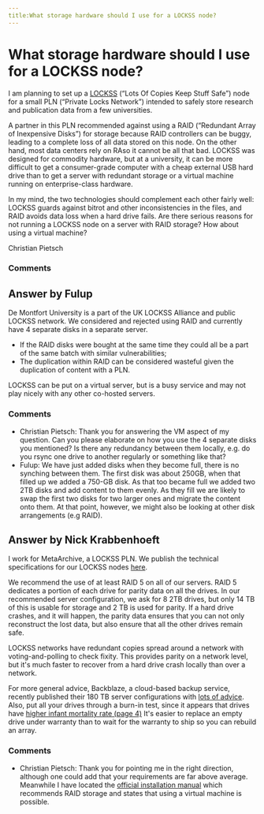 ```yaml
---
title:What storage hardware should I use for a LOCKSS node?
---
```

What storage hardware should I use for a LOCKSS node?
=====================
I am planning to set up a [LOCKSS](http://www.lockss.org/) (“Lots Of
Copies Keep Stuff Safe”) node for a small PLN (“Private Locks Network”)
intended to safely store research and publication data from a few
universities.

A partner in this PLN recommended against using a RAID (“Redundant Array
of Inexpensive Disks”) for storage because RAID controllers can be
buggy, leading to a complete loss of all data stored on this node. On
the other hand, most data centers rely on RAso it cannot be all that
bad. LOCKSS was designed for commodity hardware, but at a university, it
can be more difficult to get a consumer-grade computer with a cheap
external USB hard drive than to get a server with redundant storage or a
virtual machine running on enterprise-class hardware.

In my mind, the two technologies should complement each other fairly
well: LOCKSS guards against bitrot and other inconsistencies in the
files, and RAID avoids data loss when a hard drive fails. Are there
serious reasons for not running a LOCKSS node on a server with RAID
storage? How about using a virtual machine?

Christian Pietsch

### Comments ###


Answer by Fulup
----------------
De Montfort University is a part of the UK LOCKSS Alliance and public
LOCKSS network. We considered and rejected using RAID and currently have
4 separate disks in a separate server.

-   If the RAID disks were bought at the same time they could all be a
    part of the same batch with similar vulnerabilities;
-   The duplication within RAID can be considered wasteful given the
    duplication of content with a PLN.

LOCKSS can be put on a virtual server, but is a busy service and may not
play nicely with any other co-hosted servers.

### Comments ###
* Christian Pietsch: Thank you for answering the VM aspect of my question. Can you please
elaborate on how you use the 4 separate disks you mentioned? Is there
any redundancy between them locally, e.g. do you rsync one drive to
another regularly or something like that?
* Fulup: We have just added disks when they become full, there is no synching
between them. The first disk was about 250GB, when that filled up we
added a 750-GB disk. As that too became full we added two 2TB disks and
add content to them evenly. As they fill we are likely to swap the first
two disks for two larger ones and migrate the content onto them. At that
point, however, we might also be looking at other disk arrangements (e.g
RAID).

Answer by Nick Krabbenhoeft
----------------
I work for MetaArchive, a LOCKSS PLN. We publish the technical
specifications for our LOCKSS nodes
[here](http://www.metaarchive.org/public/resources/charter_member/2013_Technical_Specifications.pdf).

We recommend the use of at least RAID 5 on all of our servers. RAID 5
dedicates a portion of each drive for parity data on all the drives. In
our recommended server configuration, we ask for 8 2TB drives, but only
14 TB of this is usable for storage and 2 TB is used for parity. If a
hard drive crashes, and it will happen, the parity data ensures that you
can not only reconstruct the lost data, but also ensure that all the
other drives remain safe.

LOCKSS networks have redundant copies spread around a network with
voting-and-polling to check fixity. This provides parity on a network
level, but it's much faster to recover from a hard drive crash locally
than over a network.

For more general advice, Backblaze, a cloud-based backup service,
recently published their 180 TB server configurations with [lots of
advice](http://blog.backblaze.com/2013/02/20/180tb-of-good-vibrations-storage-pod-3-0/).
Also, put all your drives through a burn-in test, since it appears that
drives have [higher infant mortality rate (page
4)](https://static.googleusercontent.com/external_content/untrusted_dlcp/research.google.com/en/us/archive/disk_failures.pdf)
It's easier to replace an empty drive under warranty than to wait for
the warranty to ship so you can rebuild an array.

### Comments ###
* Christian Pietsch: Thank you for pointing me in the right direction, although one could add
that your requirements are far above average. Meanwhile I have located
the [official installation
manual](http://www.lockss.org/locksswp/wp-content/uploads/2011/12/LOCKSS-Linux-Install1.pdf)
which recommends RAID storage and states that using a virtual machine is
possible.

